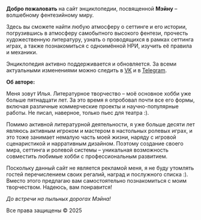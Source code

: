 **Добро пожаловать** на сайт энциклопедии, посвященной **Мэйну** – волшебному фентезийному миру.

Здесь вы сможете найти любую атмосферу о сеттинге и его истории, погрузившись в атмосферу самобытного высокого фентези, прочесть художественную литературу, узнать о проводящихся в рамках сеттинга играх, а также познакомиться с одноимённой НРИ, изучить её правила и механики.

Энциклопедия активно поддерживается и обновляется. За всеми актуальными изменениями можно следить в [VK](vk.com/my_main_world) и в [Telegram](t.me/my_main_world).

**Об авторе:**

Меня зовут Илья. Литературное творчество – моё основное хобби уже больше пятнадцати лет. За это время я опробовал почти все его формы, включая различные коммерческие проекты и научно-популярные работы. Не писал, наверное, только пьес для театра :).

Помимо активной литературной деятельности, я уже больше десяти лет являюсь активным игроком и мастером в настольных ролевых играх, и это тоже занимает немалую часть моей жизни, наряду с игровой сценаристикой и нарративным дизайном. Поэтому создание своего мира, сеттинга и ролевой системы – уникальная возможность совместить любимые хобби с профессиональным развитием.

Поскольку данный сайт не является рекламой меня, я не буду утомлять гостей перечислением своих регалий, наград и послужного списка :). Вместо этого предлагаю вам самостоятельно познакомиться с моим творчеством. Надеюсь, вам понравится!

*До встречи на пыльных дорогах Мэйна!*

Все права защищены &copy; 2025